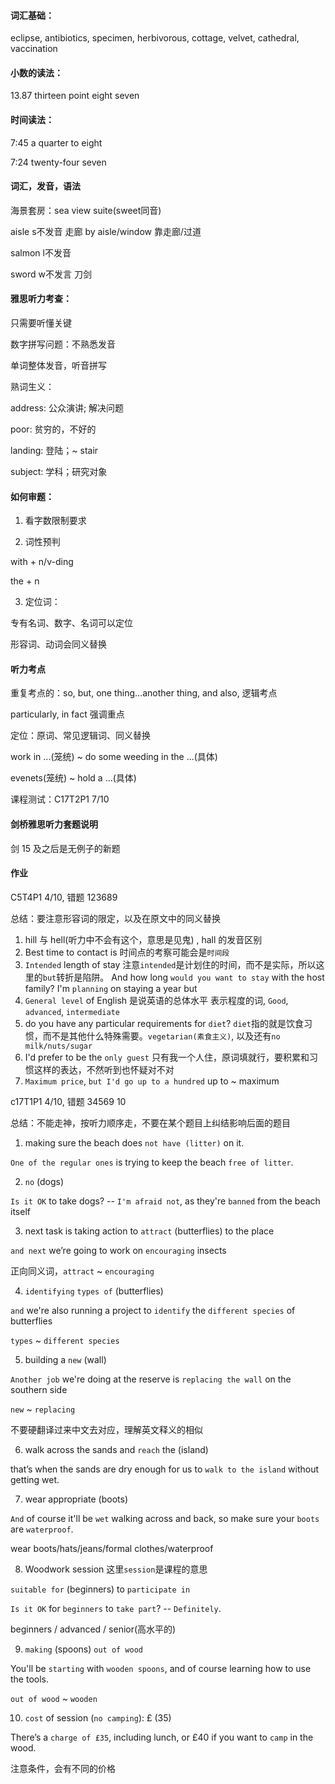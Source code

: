 #### 词汇基础：

eclipse, antibiotics, specimen, herbivorous, cottage, velvet, cathedral, vaccination

#### 小数的读法：

13.87  thirteen point eight seven

#### 时间读法：

7:45 a quarter to eight

7:24 twenty-four seven 

#### 词汇，发音，语法

海景套房：sea view suite(sweet同音)

aisle s不发音 走廊 by aisle/window 靠走廊/过道

salmon l不发音 

sword w不发言 刀剑



#### 雅思听力考查：

只需要听懂关键

数字拼写问题：不熟悉发音

单词整体发音，听音拼写

熟词生义：

address: 公众演讲; 解决问题

poor: 贫穷的，不好的

landing: 登陆；~ stair 

subject: 学科；研究对象


#### 如何审题：

1. 看字数限制要求

2. 词性预判
   
with + n/v-ding  

the  + n 

3. 定位词：

专有名词、数字、名词可以定位

形容词、动词会同义替换

#### 听力考点

重复考点的：so, but, one thing...another thing, and also, 逻辑考点

particularly, in fact 强调重点

定位：原词、常见逻辑词、同义替换

work in ...(笼统) ~ do some weeding in the ...(具体)

evenets(笼统) ~ hold a ...(具体)

课程测试：C17T2P1 7/10

#### 剑桥雅思听力套题说明

剑 15 及之后是无例子的新题

#### 作业

C5T4P1 4/10, 错题 123689

总结：要注意形容词的限定，以及在原文中的同义替换

1. hill 与 hell(听力中不会有这个，意思是见鬼) , hall 的发音区别
2. Best time to contact is 时间点的考察可能会是`时间段`
3. `Intended` length of stay 注意`intended`是计划住的时间，而不是实际，所以这里的`but`转折是陷阱。 
   And how long `would you want to stay` with the host family?
   I'm `planning` on staying a year but
4. `General level` of English 是说英语的总体水平
   表示程度的词, `Good`, `advanced`, `intermediate`
5.  do you have any particular requirements for `diet`? `diet`指的就是饮食习惯，而不是其他什么特殊需要。`vegetarian(素食主义)`, 以及还有`no milk/nuts/sugar`
6.  I'd prefer to be the `only guest` 只有我一个人住，原词填就行，要积累和习惯这样的表达，不然听到也怀疑对不对
7.  `Maximum price`, `but I'd go up to a hundred` up to ~ maximum

c17T1P1 4/10, 错题 34569 10

总结：不能走神，按听力顺序走，不要在某个题目上纠结影响后面的题目

1. making sure the beach does `not have (litter)` on it.

`One of the regular ones` is trying to keep the beach `free of litter`.

2. `no` (dogs)
   
`Is it OK` to take dogs? -- `I'm afraid not`, as they're `banned` from the beach itself

3. next task is taking action to `attract` (butterflies) to the place

`and next` we’re going to work on `encouraging` insects 

正向同义词，`attract` ~ `encouraging`

4. `identifying` `types of` (butterflies)

`and` we're also running a project to  `identify` the `different species` of butterflies

`types` ~ `different species`

5. building a `new` (wall)

`Another job` we're doing at the reserve is `replacing the wall` on the southern side

`new` ~ `replacing`

不要硬翻译过来中文去对应，理解英文释义的相似

6. walk across the sands and `reach` the (island)

that’s when the sands are dry enough for us to `walk to the island` without getting wet.

7. wear appropriate (boots)
   
`And` of course it'll be `wet` walking across and back, so make sure your `boots` are `waterproof`.

wear boots/hats/jeans/formal clothes/waterproof

8. Woodwork session 这里`session`是课程的意思

`suitable for` (beginners) to `participate in`

`Is it OK` for `beginners` to `take part`? -- `Definitely`. 

beginners / advanced / senior(高水平的)

9. `making` (spoons) `out of wood`

You'll be `starting` with `wooden spoons`, and of course learning how to use the tools.

`out of wood` ~ `wooden`

10. `cost` of session (`no camping`): £ (35)

There’s a `charge of £35`, including lunch, or £40 if you want to `camp` in the wood.

注意条件，会有不同的价格